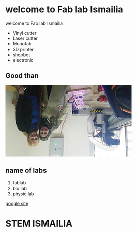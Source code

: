 # welcome to Fab lab Ismailia
welcome to Fab lab Ismailia 
- Vinyl cutter
- Laser cutter
- Monofab
- 3D printer
- shopbot
- electronic
## Good than
![alt text](eman2.jpg)
## name of labs
1. fablab
2. bio lab
3. physic lab

[google site](https://www.google.com)

# STEM ISMAILIA










